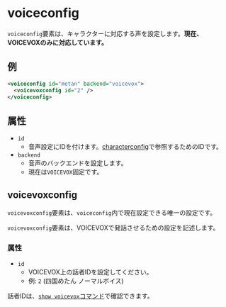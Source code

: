 # voiceconfig

`voiceconfig`要素は、キャラクターに対応する声を設定します。**現在、VOICEVOXのみに対応しています。**

## 例

```xml
<voiceconfig id="metan" backend="voicevox">
  <voicevoxconfig id="2" />
</voiceconfig>
```

## 属性

- `id`
  - 音声設定にIDを付けます。[characterconfig](./characterconfig)で参照するためのIDです。
- `backend`
  - 音声のバックエンドを設定します。
  - 現在は`VOICEVOX`固定です。

## voicevoxconfig

`voicevoxconfig`要素は、`voiceconfig`内で現在設定できる唯一の設定です。

`voicevoxconfig`要素は、VOICEVOXで発話させるための設定を記述します。

### 属性

- `id`
  - VOICEVOX上の話者IDを設定してください。
  - 例: `2` (四国めたん ノーマルボイス)

話者IDは、[`show voicevox`コマンド](/docs/api/command/show/voicevox)で確認できます。
